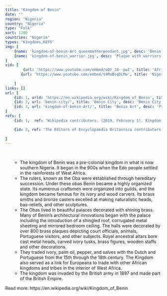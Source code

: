 ```yaml
---
title: "Kingdom of Benin"
date: ""
region: "Nigeria"
country: "Nigeria"
type: "Folk"
sort: 1180
countries: "Nigeria"
types: "Kingdoms,KEYS"
img: [
    {name: 'kingdom-of-benin-Art_queenmotherpendant.jpg', desc: 'Benin ivory mask of the Queen Mother Idia; 16th century; ivory, iron & copper; Metropolitan Museum of Art (New York City)'},
    {name: 'kingdom-of-benin_warrior.jpg', desc: 'Plaque with warriors and attendants; 16th–17th century; brass; height: 47.6 cm (18​3⁄4 in.); Metropolitan Museum of Art (New York City)'}
]
vid: [
        {url: 'https://www.youtube.com/embed/oQY_Jd--pwI', title: 'Africa''s Past Ife and Benin Kingdom 12th 19th century'},
       {url: 'https://www.youtube.com/embed/t4MaBsqbLMw', title: 'Nigeria''s Benin Kingdom'}
        
    ]
links: []
url: [
    {id: 1, urld: 'https://en.wikipedia.org/wiki/Kingdom_of_Benin', titled: 'Kingdom of Benin', descd: '' },
    {id: 2, url: 'benin-city/', title: 'Benin City', desc: 'Benin City, originally known as Edo, was once the capital of The Benin Empire. The city was made of hundreds of interlocked cities and villages laid out to form perfect fractals. The main streets had underground drainage made of a sunken impluvium with an outlet to carry away storm water. Metal lamps fuelled by palm oil provided street lighting at night. The city was enclosed by massive walls made from earthworks longer than the Great Wall of China. The city was destroyed by…' },
    {id: 3, url: 'kingdom-of-benin-Art/', title: 'Benin Art', desc: 'Primarily made of cast bronze and carved ivory, Benin art was produced mainly for the court of the Oba of Benin - a divine ruler for whom the craftsmen produced a range of ceremonially significant objects.' }
]
refs: [
    {id: 1,  ref: 'Wikipedia contributors. (2019, February 1). Kingdom of Benin. In Wikipedia, The Free Encyclopedia. Retrieved 20:23, February 2, 2019, from', url: 'https://en.wikipedia.org/w/index.php?title=Kingdom_of_Benin&oldid=881213867'},

    {id: 2, ref: 'The Editors of Encyclopaedia Britannica contributors. (2018, May 31). Benin. In WEncyclopædia Britannica. Retrieved 20:23, February 2, 2019, from', url: 'https://www.britannica.com/place/Benin-historical-kingdom-West-Africa'}
    
]
---
```

<br/>
<div>
    <ul><ul>
        <li>
            The kingdom of Benin was a pre-colonial kingdom in what is now southern Nigeria. It began in the 900s when the Edo people settled in the rainforests of West Africa.
        </li>
        <li>
            The rulers, known as the Oba were established through hereditary succession. Under these obas Benin became a highly organized state. Its numerous craftsmen were organized into guilds, and the kingdom became famous for its ivory and wood carvers. Its brass smiths and bronze casters excelled at making naturalistic heads, bas-reliefs, and other sculptures.
        </li>
        <li>
            The Obas lived in beautiful palaces decorated with shining brass. Many of Benin’s architectural innovations began with the palace including the introduction of a shingled roof, corrugated metal sheeting and mirrored bedroom ceiling. The halls were decorated by over 800 brass plaques depicting court officials, animals, Portuguese visitors, and other subjects. Royal ancestral altars bore cast metal heads, carved ivory tusks, brass figures, wooden staffs and other decorations.
        </li>
        <li>
            They traded ivory, palm oil, pepper, and salves with the Dutch and Portuguese from the 15th through the 18th century. The Kingdom also served as a link for Europeans to trade with other African kingdoms and tribes in the interior of West Africa.
        </li>
        <li>
            The kingdom was invaded by the British army in 1897 and made part of the British Empire.
        </li>
    </ul></ul>
</div>
Read more: https://en.wikipedia.org/wiki/Kingdom_of_Benin




